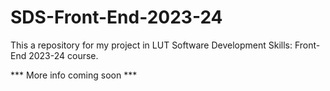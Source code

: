 # SDS-Front-End-2023-24
This a repository for my project in LUT Software Development Skills: Front-End 2023-24 course.

*** More info coming soon ***
